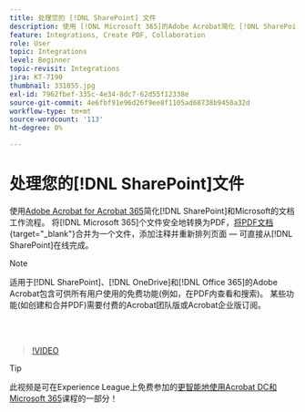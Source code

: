 ```yaml
---
title: 处理您的 [!DNL SharePoint] 文件
description: 使用 [!DNL Microsoft 365]的Adobe Acrobat简化 [!DNL SharePoint] 和Acrobat的文档工作流
feature: Integrations, Create PDF, Collaboration
role: User
topic: Integrations
level: Beginner
topic-revisit: Integrations
jira: KT-7190
thumbnail: 331855.jpg
exl-id: 7962fbef-335c-4e34-8dc7-62d55f12338e
source-git-commit: 4e6fbf91e96d26f9ee8f1105ad68738b9450a32d
workflow-type: tm+mt
source-wordcount: '113'
ht-degree: 0%

---
```


# 处理您的[!DNL SharePoint]文件

使用[Adobe Acrobat for Acrobat 365](https://appsource.microsoft.com/en-us/product/web-apps/adobeinc.adobe-document-cloud-pdf?tab=Overview)简化[!DNL SharePoint]和Microsoft的文档工作流程。 将[!DNL Microsoft 365]个文件安全地转换为PDF，[将PDF文档](https://www.adobe.com/acrobat/online/merge-pdf.html){target="_blank"}合并为一个文件，添加注释并重新排列页面 — 可直接从[!DNL SharePoint]在线完成。

>[!NOTE]
>
>适用于[!DNL SharePoint]、[!DNL OneDrive]和[!DNL Office 365]的Adobe Acrobat包含可供所有用户使用的免费功能(例如，在PDF内查看和搜索)。 某些功能(如创建和合并PDF)需要付费的Acrobat团队版或Acrobat企业版订阅。

<br> 

>[!VIDEO](https://video.tv.adobe.com/v/331855?quality=12&learn=on&hidetitle=true)

>[!TIP]
>
>此视频是可在Experience League上免费参加的[更智能地使用Acrobat DC和Microsoft 365](https://experienceleague.adobe.com/?recommended=Acrobat-U-1-2021.microsoft365)课程的一部分！
